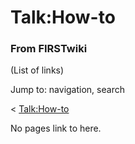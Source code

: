 # Talk:How-to

### From FIRSTwiki

(List of links)

Jump to: navigation, search

&lt; [Talk:How-to](/index.php?title=Talk:How-to&redirect=no "Talk:How-to" )  

No pages link to here.

